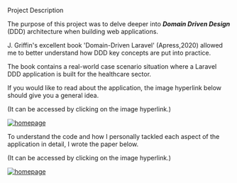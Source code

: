 Project Description

The purpose of this project was to delve deeper into ***Domain Driven Design*** (DDD) architecture when
building web applications.

J. Griffin's excellent book 'Domain-Driven Laravel' (Apress,2020) allowed me to better understand
how DDD key concepts are put into practice.

The book contains a real-world case scenario situation where a Laravel DDD application is
built for the healthcare sector.

If you would like to read about the application, the image hyperlink below should give you a general idea.

(It can be accessed by clicking on the image hyperlink.)

[![homepage](https://i.ibb.co/Fq6b0xgr/Domain-Driven-Laravel.png)](https://drive.google.com/file/d/1deLtiziJl8jCZUgEo6_qVnIvFOvmZmut "Medi-Cal Claim Submission Application")

To understand the code and how I personally tackled each aspect of the application in detail, I wrote the paper below. 

(It can be accessed by clicking on the image hyperlink.)

[![homepage](https://i.ibb.co/RpyvWCdQ/21-04-2025-Cover-page-4.png)](https://drive.google.com/file/d/1FnWIbXe3opYxUGsEEoL7w_2Et6X0GkN7 "Medi-Cal Claim Submission Application - Personal implementation")
